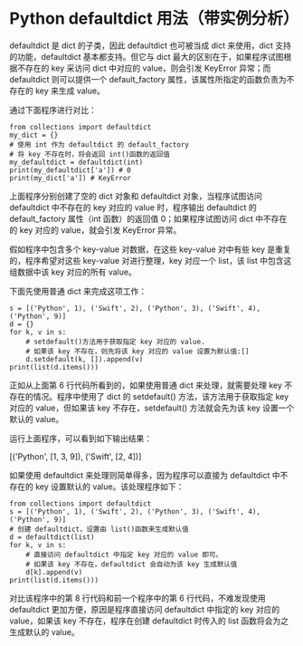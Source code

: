 # Python defaultdict 用法（带实例分析）

defaultdict 是 dict 的子类，因此 defaultdict 也可被当成 dict 来使用，dict 支持的功能，defaultdict 基本都支持。但它与 dict 最大的区别在于，如果程序试图根据不存在的 key 采访问 dict 中对应的 value，则会引发 KeyError 异常；而 defaultdict 则可以提供一个 default_factory 属性，该属性所指定的函数负责为不存在的 key 来生成 value。

通过下面程序进行对比：

```
from collections import defaultdict
my_dict = {}
# 使用 int 作为 defaultdict 的 default_factory
# 将 key 不存在时，将会返回 int()函数的返回值
my_defaultdict = defaultdict(int)
print(my_defaultdict['a']) # 0
print(my_dict['a']) # KeyError
```

上面程序分别创建了空的 dict 对象和 defaultdict 对象，当程序试图访问 defaultdict 中不存在的 key 对应的 value 时，程序输出 defaultdict 的 default_factory 属性（int 函数）的返回值 0；如果程序试图访问 dict 中不存在的 key 对应的 value，就会引发 KeyError 异常。

假如程序中包含多个 key-value 对数据，在这些 key-value 对中有些 key 是重复的，程序希望对这些 key-value 对进行整理，key 对应一个 list，该 list 中包含这组数据中该 key 对应的所有 value。

下面先使用普通 dict 来完成这项工作：

```
s = [('Python', 1), ('Swift', 2), ('Python', 3), ('Swift', 4), ('Python', 9)]
d = {}
for k, v in s:
    # setdefault()方法用于获取指定 key 对应的 value.
    # 如果该 key 不存在，则先将该 key 对应的 value 设置为默认值:[]
    d.setdefault(k, []).append(v)
print(list(d.items()))
```

正如从上面第 6 行代码所看到的，如果使用普通 dict 来处理，就需要处理 key 不存在的情况。程序中使用了 dict 的 setdefault() 方法，该方法用于获取指定 key 对应的 value，但如果该 key 不存在，setdefault() 方法就会先为该 key 设置一个默认的 value。

运行上面程序，可以看到如下输出结果：

[('Python', [1, 3, 9]), ('Swift', [2, 4])]

如果使用 defaultdict 来处理则简单得多，因为程序可以直接为 defaultdict 中不存在的 key 设置默认的 value。该处理程序如下：

```
from collections import defaultdict
s = [('Python', 1), ('Swift', 2), ('Python', 3), ('Swift', 4), ('Python', 9)]
# 创建 defaultdict，设置由 list()函数来生成默认值
d = defaultdict(list)
for k, v in s:
    # 直接访问 defaultdict 中指定 key 对应的 value 即可。
    # 如果该 key 不存在，defaultdict 会自动为该 key 生成默认值
    d[k].append(v)
print(list(d.items()))
```

对比该程序中的第 8 行代码和前一个程序中的第 6 行代码，不难发现使用 defaultdict 更加方便，原因是程序直接访问 defaultdict 中指定的 key 对应的 value，如果该 key 不存在，程序在创建 defaultdict 时传入的 list 函数将会为之生成默认的 value。